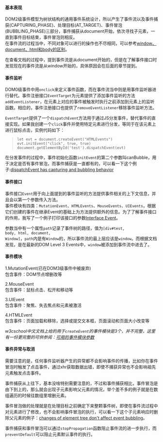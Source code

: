 #### **基本表现**
DOM2级事件模型为树状结构的通用事件系统设计，所以产生了事件流以及事件捕获(CAPTURING_PHASE)、处理目标(AT_TARGET)、事件冒泡(BUBBLING_PHASE)三部分，事件捕获从document开始，依次寻找子元素，一直到事件目标结束，事件冒泡则相反。  
在事件流的过程当中，不同对象可以进行的操作也不尽相同，可以参考[window、document、html和body的区别](https://github.com/Zenas-He/aboutJS/blob/master/window%E3%80%81document%E3%80%81html%E5%92%8Cbody%E7%9A%84%E5%8C%BA%E5%88%AB.md)。  

在查看文档的过程中，提到事件流是从document开始的，但是在了解事件接口时发现现在的事件流是从window开始的，具体原因会在后面的章节提到。  

#### **事件监听**
DOM0级事件中用<code>onclick</code>来定义事件函数，而在事件流当中则是用事件监听器进行替代。事件注册接口<code>EventTarget</code>为元素提供了添加事件监听的方法<code>addEventListener</code>，在元素上对应的事件被触发时执行之前添加到元素上的监听函数。相应的，事件注册接口也提供了<code>removeEventListener</code>移除事件监听方法。

<code>EventTarget</code>提供了一个<code>dispatchEvent</code>方法用于通过JS分发事件，替代事件的直接实现。如果我创建一个<code>click</code>事件并使用特定元素进行分发，等同于在该元素上进行鼠标点击，实例代码如下：
><code>let evt = document.createEvent("HTMLEvents")</code>  
><code>evt.initEvent("click", true, true)</code>  
><code>document.getElementById('test').dispatchEvent(evt)</code>

在分发事件的过程中，事件初始化函数<code>initEvent</code>的第二个参数叫</code>canBubble</code>，用于决定是否有事件冒泡，而事件捕获是一直都有的，可以看一下这个例子:[dispatchEvent has capturing and bubbling behavior](https://codepen.io/Zenas-He/pen/moaqLp)

#### **事件接口**
事件接口<code>Event</code>用于向上面提到的事件监听的方法提供事件相关的上下文信息，并且会以第一个参数传入方法。  
事件模块有四类：<code>MutationEvent</code>、<code>HTMLEvents</code>、<code>MouseEvents</code>、<code>UIEvents</code>，根据它们创建的事件在继承Event的基础上为方法提供额外的信息。为了了解事件接口的作用，我写了一个例子打印该接口的参数[Interface Event](https://codepen.io/Zenas-He/pen/GePVza)。

参数当中有一个属性<code>path</code>记录了事件树的路径，值为<code>[div#test, body, html, document, Window]</code>，<code>path</code>内是有<code>Window</code>的，所以事件流的最上层应该是<code>window</code>。而根据文档发现，是在最新的DOM Level 3 Events中，<code>window</code>被添加到事件流中进去了。

#### **事件模块**
1.MutationEvent(已在DOM3级事件中被废弃)  
包含事件：DOM节点增删改等

2.MouseEvent  
包含事件：鼠标点击、松开和移动等

3.UIEvent  
包含事件：聚焦、失去焦点和元素被激活

4.HTMLEvent  
包含事件：页面加载和移除，选择或提交文本框，页面滚动和页面大小改变等

*w3cschool中文文档上给的用于<code>createEvent</code>的事件模块是3个，并不完整，这里有一份更完整的可供参阅：[可用的事件模块参数](https://dom.spec.whatwg.org/#dom-document-createevent)*

#### **事件异常与取消**
需要注意的是，任何事件监听器产生的异常都不会影响事件的传播，比如你在事件冒泡时触发了点击事件，通过xhr获取数据出错，即使不捕获异常也不会影响祖先元素触发点击事件。  

事件捕获从上往下，基本没啥特别需要注意的，不过和事件捕获相比，事件冒泡是由下到上的，那么就会出现子元素影响父元素的情况，举个差不多的例子就是在数组遍历的时候往数组里增删元素。  

事件冒泡做的处理就是在处理目标之前确定下来整颗事件树，即使在事件流过程中对元素进行了修改，也不会影响事件冒泡的执行，可以看一下这个子元素响应时删除父元素的例子：[changes of element tree don't affect event bubbling](https://codepen.io/Zenas-He/pen/OqrqEZ)。  

事件捕获和事件冒泡可以通过<code>stopPropagation</code>函数阻止事件流的进一步执行，而<code>preventDefault</code>可以阻止元素默认事件的执行。

